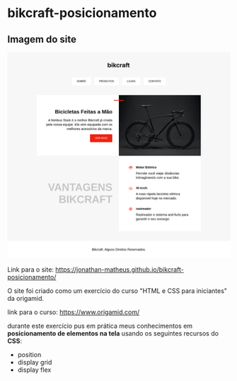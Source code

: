 # bikcraft-posicionamento

## Imagem do site
![img-site](/img/img-site.png)

Link para o site: https://jonathan-matheus.github.io/bikcraft-posicionamento/

O site foi criado como um exercício do curso "HTML e CSS para iniciantes" da origamid.

link para o curso: https://www.origamid.com/

durante este exercício pus em prática meus conhecimentos em **posicionamento de elementos na tela** usando os seguintes recursos do **CSS**:

- position
- display grid
- display flex